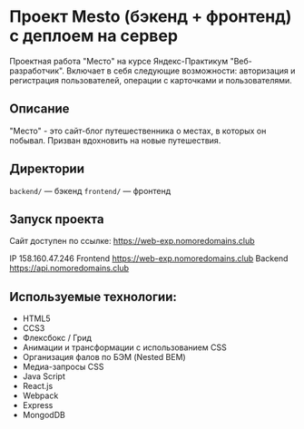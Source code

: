 # Проект Mesto (бэкенд + фронтенд) с деплоем на сервер
Проектная работа "Место" на курсе Яндекс-Практикум "Веб-разработчик". Включает в себя следующие возможности: авторизация и регистрация пользователей, операции с карточками и пользователями. 

## Описание
"Место" - это сайт-блог путешественника о местах, в которых он побывал. Призван вдохновить на новые путешествия. 

## Директории
`backend/` — бэкенд
`frontend/` — фронтенд

## Запуск проекта
Сайт доступен по ссылке: https://web-exp.nomoredomains.club

IP  158.160.47.246
Frontend https://web-exp.nomoredomains.club
Backend  https://api.nomoredomains.club

## Используемые технологии:
- HTML5
- CCS3
- Флексбокс / Грид
- Анимации и трансформации с использованием CSS
- Организация фалов по БЭМ (Nested BEM)
- Медиа-запросы CSS
- Java Script
- React.js
- Webpack
- Express
- MongodDB